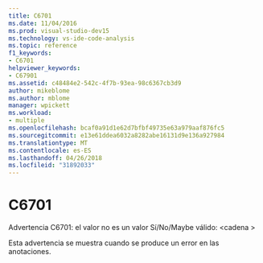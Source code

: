 ```yaml
---
title: C6701
ms.date: 11/04/2016
ms.prod: visual-studio-dev15
ms.technology: vs-ide-code-analysis
ms.topic: reference
f1_keywords:
- C6701
helpviewer_keywords:
- C67901
ms.assetid: c48484e2-542c-4f7b-93ea-98c6367cb3d9
author: mikeblome
ms.author: mblome
manager: wpickett
ms.workload:
- multiple
ms.openlocfilehash: bcaf0a91d1e62d7bfbf49735e63a979aaf876fc5
ms.sourcegitcommit: e13e61ddea6032a8282abe16131d9e136a927984
ms.translationtype: MT
ms.contentlocale: es-ES
ms.lasthandoff: 04/26/2018
ms.locfileid: "31892033"
---
```

# <a name="c6701"></a>C6701
Advertencia C6701: el valor no es un valor Sí/No/Maybe válido: \<cadena >

 Esta advertencia se muestra cuando se produce un error en las anotaciones.